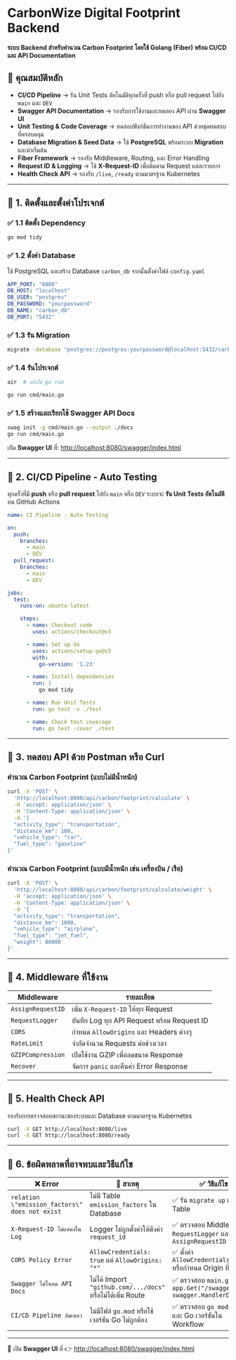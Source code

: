# CarbonWize Digital Footprint Backend

**ระบบ Backend สำหรับคำนวณ Carbon Footprint โดยใช้ Golang (Fiber) พร้อม CI/CD และ API Documentation**

## 📌 คุณสมบัติหลัก
- **CI/CD Pipeline** → รัน Unit Tests อัตโนมัติทุกครั้งที่ push หรือ pull request ไปยัง `main` และ `DEV`
- **Swagger API Documentation** → รองรับการใช้งานและทดลอง API ผ่าน **Swagger UI**
- **Unit Testing & Code Coverage** → ทดสอบฟังก์ชันการทำงานของ API ด้วยชุดทดสอบที่ครอบคลุม
- **Database Migration & Seed Data** → ใช้ **PostgreSQL** พร้อมระบบ **Migration** และค่าเริ่มต้น
- **Fiber Framework** → รองรับ Middleware, Routing, และ Error Handling
- **Request ID & Logging** → ใช้ **X-Request-ID** เพื่อติดตาม Request แต่ละรายการ
- **Health Check API** → รองรับ `/live`, `/ready` ตามมาตรฐาน Kubernetes

---

## 📌 **1. ติดตั้งและตั้งค่าโปรเจกต์**

### ✅ **1.1 ติดตั้ง Dependency**
```sh
go mod tidy
```

### ✅ **1.2 ตั้งค่า Database**
ใช้ PostgreSQL และสร้าง Database `carbon_db` จากนั้นตั้งค่าไฟล์ `config.yaml`
```yaml
APP_PORT: "8080"
DB_HOST: "localhost"
DB_USER: "postgres"
DB_PASSWORD: "yourpassword"
DB_NAME: "carbon_db"
DB_PORT: "5432"
```

### ✅ **1.3 รัน Migration**
```sh
migrate -database "postgres://postgres:yourpassword@localhost:5432/carbon_db?sslmode=disable" -path migrations up
```

### ✅ **1.4 รันโปรเจกต์**
```sh
air  # หรือใช้ go run
```
```sh
go run cmd/main.go
```

### ✅ **1.5 สร้างและเรียกใช้ Swagger API Docs**
```sh
swag init -g cmd/main.go --output ./docs
go run cmd/main.go
```
เปิด **Swagger UI** ที่: [http://localhost:8080/swagger/index.html](http://localhost:8080/swagger/index.html)

---

## 📌 **2. CI/CD Pipeline - Auto Testing**
ทุกครั้งที่มี **push** หรือ **pull request** ไปยัง `main` หรือ `DEV` ระบบจะ **รัน Unit Tests อัตโนมัติ** บน GitHub Actions

```yaml
name: CI Pipeline - Auto Testing

on:
  push:
    branches:
      - main
      - DEV
  pull_request:
    branches:
      - main
      - DEV

jobs:
  test:
    runs-on: ubuntu-latest

    steps:
      - name: Checkout code
        uses: actions/checkout@v3

      - name: Set up Go
        uses: actions/setup-go@v3
        with:
          go-version: '1.23'

      - name: Install dependencies
        run: |
          go mod tidy

      - name: Run Unit Tests
        run: go test -v ./test

      - name: Check test coverage
        run: go test -cover ./test
```

---

## 📌 **3. ทดสอบ API ด้วย Postman หรือ Curl**
### **คำนวณ Carbon Footprint (แบบไม่มีน้ำหนัก)**
```sh
curl -X 'POST' \
  'http://localhost:8080/api/carbon/footprint/calculate' \
  -H 'accept: application/json' \
  -H 'Content-Type: application/json' \
  -d '{
  "activity_type": "transportation",
  "distance_km": 100,
  "vehicle_type": "car",
  "fuel_type": "gasoline"
}'
```
### **คำนวณ Carbon Footprint (แบบมีน้ำหนัก เช่น เครื่องบิน / เรือ)**
```sh
curl -X 'POST' \
  'http://localhost:8080/api/carbon/footprint/calculate/weight' \
  -H 'accept: application/json' \
  -H 'Content-Type: application/json' \
  -d '{
  "activity_type": "transportation",
  "distance_km": 1000,
  "vehicle_type": "airplane",
  "fuel_type": "jet_fuel",
  "weight": 80000
}'
```

---

## 📌 **4. Middleware ที่ใช้งาน**
| Middleware | รายละเอียด |
|------------|------------|
| `AssignRequestID` | เพิ่ม `X-Request-ID` ให้ทุก Request |
| `RequestLogger` | บันทึก Log ทุก API Request พร้อม Request ID |
| `CORS` | กำหนด `AllowOrigins` และ Headers ต่างๆ |
| `RateLimit` | จำกัดจำนวน Requests ต่อช่วงเวลา |
| `GZIPCompression` | เปิดใช้งาน GZIP เพื่อลดขนาด Response |
| `Recover` | จัดการ `panic` และคืนค่า Error Response |

---

## 📌 **5. Health Check API**
รองรับการตรวจสอบสถานะของระบบและ Database ตามมาตรฐาน Kubernetes
```sh
curl -X GET http://localhost:8080/live
curl -X GET http://localhost:8080/ready
```

---

## 📌 **6. ข้อผิดพลาดที่อาจพบและวิธีแก้ไข**
| ❌ Error | 🔹 สาเหตุ | ✅ วิธีแก้ไข |
|----------|----------|-------------|
| `relation \"emission_factors\" does not exist` | ไม่มี Table `emission_factors` ใน Database | ✅ รัน `migrate up` เพื่อสร้าง Table |
| `X-Request-ID ไม่แสดงใน Log` | Logger ไม่ถูกตั้งค่าให้ดึงค่า `request_id` | ✅ ตรวจสอบ Middleware `RequestLogger` และ `AssignRequestID` |
| `CORS Policy Error` | `AllowCredentials: true` แต่ `AllowOrigins: "*"` | ✅ ตั้งค่า `AllowCredentials: false` หรือกำหนด Origin ที่แน่นอน |
| `Swagger ไม่โหลด API Docs` | ไม่ได้ Import `_ "github.com/.../docs"` หรือไม่ได้เพิ่ม Route | ✅ ตรวจสอบ `main.go` ให้มี `app.Get("/swagger/*", swagger.HandlerDefault)` |
| `CI/CD Pipeline ล้มเหลว` | ไม่มีไฟล์ `go.mod` หรือใช้เวอร์ชัน Go ไม่ถูกต้อง | ✅ ตรวจสอบ `go mod tidy` และ Go เวอร์ชันใน Workflow |

---

📌 เปิด **Swagger UI** ที่ 👉 [http://localhost:8080/swagger/index.html](http://localhost:8080/swagger/index.html)

